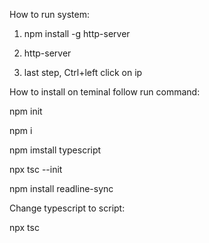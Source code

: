 How to run system:

1) npm install -g http-server

2) http-server

3) last step, Ctrl+left click on ip

How to install on teminal follow run command:

npm init

npm i

npm imstall typescript

npx tsc --init

npm install readline-sync

Change typescript to script:

npx tsc 
